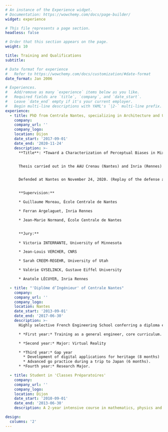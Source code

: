 ```yaml
---
# An instance of the Experience widget.
# Documentation: https://wowchemy.com/docs/page-builder/
widget: experience

# This file represents a page section.
headless: false

# Order that this section appears on the page.
weight: 10

title: Training and Qualifications
subtitle:

# Date format for experience
#   Refer to https://wowchemy.com/docs/customization/#date-format
date_format: Jan 2006

# Experiences.
#   Add/remove as many `experience` items below as you like.
#   Required fields are `title`, `company`, and `date_start`.
#   Leave `date_end` empty if it's your current employer.
#   Begin multi-line descriptions with YAML's `|2-` multi-line prefix.
experience:
  - title: PhD from Centrale Nantes, specializing in Architecture and Urban Studies
    company: 
    company_url: ''
    company_logo: 
    location: Dijon
    date_start: '2017-09-01'
    date_end: '2020-11-24'
    description: >-
      **Title**: *Toward a Characterization of Perceptual Biases in Mixed Reality: A Study of Factors Inducing Distance Misperception*


      Thesis carried out in the AAU Crenau (Nantes) and Inria (Rennes) labs.


      Defended at Nantes on November 24, 2020. (Replay of the defense available here)


      **Supervision:**

      * Guillaume Moreau, École Centrale de Nantes

      * Ferran Argelaguet, Inria Rennes

      * Jean-Marie Normand, École Centrale de Nantes


      **Jury:**
      
      * Victoria INTERRANTE, University of Minnesota

      * Jean-Louis VERCHER, CNRS

      * Sarah CREEM-REGEHR, University of Utah

      * Valérie GYSELINCK, Gustave Eiffel University

      * Anatole LÉCUYER, Inria Rennes

  - title: "'Diplôme d’Ingénieur' of Centrale Nantes"
    company: 
    company_url: ''
    company_logo: 
    location: Nantes
    date_start: '2013-09-01'
    date_end: '2017-06-30'
    description: >-
      Highly selective French Engineering School conferring a diploma equivalent to a Master’s degree.

      * *First year:* Training as a general engineer, core curriculum. 

      * *Second year:* Major: Virtual Reality

      * *Third year:* Gap year
        * Development of digital applications for heritage (8 months) 
        * Advanced go practice during a trip to Japan (6 months). 
      * *Fourth year:* Research Major. 

  - title: Student in 'Classes Préparatoires'
    company: 
    company_url: ''
    company_logo: 
    location: Dijon
    date_start: '2010-09-01'
    date_end: '2013-06-30'
    description: A 2-year intensive course in mathematics, physics and chemistry, preparing for the national competitive entry examinations for French Schools of Engineering.

design:
  columns: '2'
---
```

